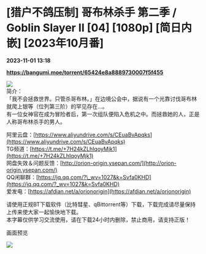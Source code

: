 # [猎户不鸽压制] 哥布林杀手 第二季 / Goblin Slayer II [04] [1080p] [简日内嵌] [2023年10月番]

**2023-11-01 13:18**

**https://bangumi.moe/torrent/65424e8a8889730007f5f455**

![](https://s3.bmp.ovh/imgs/2023/10/10/7a47f9669ad7129f.jpg)  
简介：  
「我不会拯救世界。只管杀哥布林。」在边境公会中，据说有一个光靠讨伐哥布林就爬上银等（位列第三阶）的罕见存在…。  
有一位女神官在成为冒险者后，第一次组队便陷入危机之中。而拯救她的人，正是人称哥布林杀手的男人。  
  
阿里云盘：[https://www.aliyundrive.com/s/CEuaBvApqks](https://www.aliyundrive.com/s/CEuaBvApqks)  
TG频道：[https://t.me/+7H24kZLhIqoyMjk1](https://t.me/+7H24kZLhIqoyMjk1)  
网盘失效＆问题反馈：[http://orion-origin.ysepan.com/](http://orion-origin.ysepan.com/)  
QQ闲聊群：[https://jq.qq.com/?\_wv=1027&k=Svfa0KHD](https://jq.qq.com/?_wv=1027&k=Svfa0KHD)  
爱发电：[https://afdian.net/a/orionorigin](https://afdian.net/a/orionorigin)  
  
请使用正规BT下载软件（比特彗星、qBittorrent等）下载，下载完成请尽量保持上传来使大家一起愉快地下载。  
本字幕仅供学习交流使用，请在下载24小时内删除，禁止商用，请支持正版！  
  
画面预览  

![](https://s3.bmp.ovh/imgs/2023/11/01/fb46c4f45ce1870b.png)